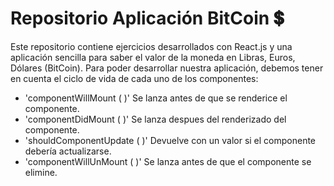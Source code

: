 # Repositorio Aplicación BitCoin 💲

Este repositorio contiene ejercicios desarrollados con React.js y una aplicación sencilla para saber el valor de la moneda en Libras, Euros, Dólares (BitCoin). 
Para poder desarrollar nuestra aplicación, debemos tener en cuenta el ciclo de vida de cada uno de los componentes:
- 'componentWillMount ( )' Se lanza antes de que se renderice el componente.
- 'componentDidMount ( )' Se lanza despues del renderizado del componente.
- 'shouldComponentUpdate ( )' Devuelve con un valor si el componente debería actualizarse.
- 'componentWillUnMount ( )' Se lanza antes de que el componente se elimine.
